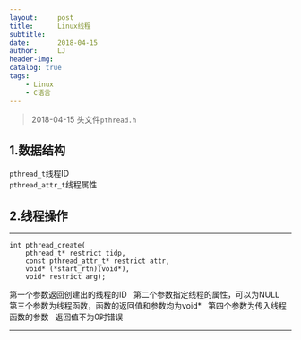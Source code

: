 ```yaml
---
layout:     post
title:      Linux线程
subtitle:   
date:       2018-04-15
author:     LJ
header-img: 
catalog: true
tags:
    - Linux
    - C语言
---
```


>2018-04-15
>头文件`pthread.h`  

## **1.数据结构**
`pthread_t`线程ID  
`pthread_attr_t`线程属性  

## **2.线程操作**

---

```
int pthread_create(
    pthread_t* restrict tidp,
    const pthread_attr_t* restrict attr,
    void* (*start_rtn)(void*),
    void* restrict arg);
```
第一个参数返回创建出的线程的ID  
第二个参数指定线程的属性，可以为NULL  
第三个参数为线程函数，函数的返回值和参数均为void*  
第四个参数为传入线程函数的参数  
返回值不为0时错误  

---






